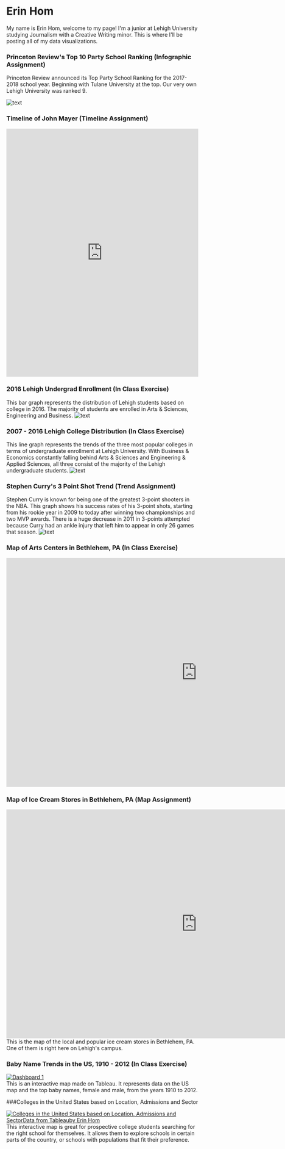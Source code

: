 # Erin Hom
My name is Erin Hom, welcome to my page! I'm a junior at Lehigh University studying Journalism with a Creative Writing minor. This is where I'll be posting all of my data visualizations.

### Princeton Review's Top 10 Party School Ranking (Infographic Assignment)
Princeton Review announced its Top Party School Ranking for the 2017-2018 school year. Beginning with Tulane University at the top. Our very own Lehigh University was ranked 9.

![text](https://github.com/erinhom/erinhom.github.io/blob/master/princeton.png?raw=true)

### Timeline of John Mayer (Timeline Assignment)

<iframe src='https://cdn.knightlab.com/libs/timeline3/latest/embed/index.html?source=1AuE_c3ye22gTgKsMxmTcn5NBa9-FOT3XNPIFgE3W0Yc&font=Default&lang=en&initial_zoom=2&height=650' width='100%' height='650' webkitallowfullscreen mozallowfullscreen allowfullscreen frameborder='0'></iframe>


### 2016 Lehigh Undergrad Enrollment (In Class Exercise)
This bar graph represents the distribution of Lehigh students based on college in 2016. The majority of students are enrolled in Arts & Sciences, Engineering and Business. 
![text](https://github.com/erinhom/erinhom.github.io/blob/master/bar.png?raw=true)

### 2007 - 2016 Lehigh College Distribution (In Class Exercise)
This line graph represents the trends of the three most popular colleges in terms of undergraduate enrollment at Lehigh University. With Business & Economics constantly falling behind Arts & Sciences and Engineering & Applied Sciences, all three consist of the majority of the Lehigh undergraduate students.
![text](https://github.com/erinhom/erinhom.github.io/blob/master/line.png?raw=true)

### Stephen Curry's 3 Point Shot Trend (Trend Assignment)
Stephen Curry is known for being one of the greatest 3-point shooters in the NBA. This graph shows his success rates of his 3-point shots, starting from his rookie year in 2009 to today after winning two championships and two MVP awards. There is a huge decrease in 2011 in 3-points attempted because Curry had an ankle injury that left him to appear in only 26 games that season. 
![text](https://github.com/erinhom/erinhom.github.io/blob/master/3point.png?raw=true) 

### Map of Arts Centers in Bethlehem, PA (In Class Exercise)
<iframe width="1000" height="600" scrolling="no" frameborder="no" src="https://fusiontables.google.com/embedviz?q=select+col0+from+1fgFBq2wIEuWvPVXjRlra6Tiu3BUC-3lG3lUC-p_l&amp;viz=MAP&amp;h=false&amp;lat=40.611267024960654&amp;lng=-75.3708332679688&amp;t=1&amp;z=16&amp;l=col0&amp;y=2&amp;tmplt=2&amp;hml=ONE_COL_LAT_LNG"></iframe>

### Map of Ice Cream Stores in Bethlehem, PA (Map Assignment)
<iframe width="1000" height="600" scrolling="no" frameborder="no" src="https://fusiontables.google.com/embedviz?q=select+col0+from+18iCFpNopkSSeao_-qGTUws6pOGdHvKthY8t6HU7g&amp;viz=MAP&amp;h=false&amp;lat=40.62772328914318&amp;lng=-75.36961413629149&amp;t=1&amp;z=14&amp;l=col0&amp;y=2&amp;tmplt=3&amp;hml=GEOCODABLE"></iframe>
This is the map of the local and popular ice cream stores in Bethlehem, PA. One of them is right here on Lehigh's campus.


### Baby Name Trends in the US, 1910 - 2012 (In Class Exercise)
<html>
<div class='tableauPlaceholder' id='viz1506355232272' style='position: relative'><noscript><a href='#'><img alt='Dashboard 1 ' src='https:&#47;&#47;public.tableau.com&#47;static&#47;images&#47;4J&#47;4JRZBZQXB&#47;1_rss.png' style='border: none' /></a></noscript><object class='tableauViz'  style='display:none;'><param name='host_url' value='https%3A%2F%2Fpublic.tableau.com%2F' /> <param name='embed_code_version' value='2' /> <param name='path' value='shared&#47;4JRZBZQXB' /> <param name='toolbar' value='yes' /><param name='static_image' value='https:&#47;&#47;public.tableau.com&#47;static&#47;images&#47;4J&#47;4JRZBZQXB&#47;1.png' /> <param name='animate_transition' value='yes' /><param name='display_static_image' value='yes' /><param name='display_spinner' value='yes' /><param name='display_overlay' value='yes' /><param name='display_count' value='yes' /><param name='filter' value='publish=yes' /></object></div>                <script type='text/javascript'>                    var divElement = document.getElementById('viz1506355232272');                    var vizElement = divElement.getElementsByTagName('object')[0];                    vizElement.style.width='100%';vizElement.style.height=(divElement.offsetWidth*0.75)+'px';                    var scriptElement = document.createElement('script');                    scriptElement.src = 'https://public.tableau.com/javascripts/api/viz_v1.js';                    vizElement.parentNode.insertBefore(scriptElement, vizElement);                </script>
</html>
This is an interactive map made on Tableau. It represents data on the US map and the top baby names, female and male, from the years 1910 to 2012. 


###Colleges in the United States based on Location, Admissions and Sector
<html>
  <div class='tableauPlaceholder' id='viz1506528804063' style='position: relative'><noscript><a href='#'><img alt='Colleges in the United States based on Location, Admissions and SectorData from Tableauby Erin Hom ' src='https:&#47;&#47;public.tableau.com&#47;static&#47;images&#47;NF&#47;NFYB8HG8X&#47;1_rss.png' style='border: none' /></a></noscript><object class='tableauViz'  style='display:none;'><param name='host_url' value='https%3A%2F%2Fpublic.tableau.com%2F' /> <param name='embed_code_version' value='2' /> <param name='path' value='shared&#47;NFYB8HG8X' /> <param name='toolbar' value='yes' /><param name='static_image' value='https:&#47;&#47;public.tableau.com&#47;static&#47;images&#47;NF&#47;NFYB8HG8X&#47;1.png' /> <param name='animate_transition' value='yes' /><param name='display_static_image' value='yes' /><param name='display_spinner' value='yes' /><param name='display_overlay' value='yes' /><param name='display_count' value='yes' /><param name='filter' value='publish=yes' /></object></div>                <script type='text/javascript'>                    var divElement = document.getElementById('viz1506528804063');                    var vizElement = divElement.getElementsByTagName('object')[0];                    vizElement.style.width='100%';vizElement.style.height=(divElement.offsetWidth*0.75)+'px';                    var scriptElement = document.createElement('script');                    scriptElement.src = 'https://public.tableau.com/javascripts/api/viz_v1.js';                    vizElement.parentNode.insertBefore(scriptElement, vizElement);                </script>
  </html>
  This interactive map is great for prospective college students searching for the right school for themselves. It allows them to explore schools in certain parts of the country, or schools with populations that fit their preference.
